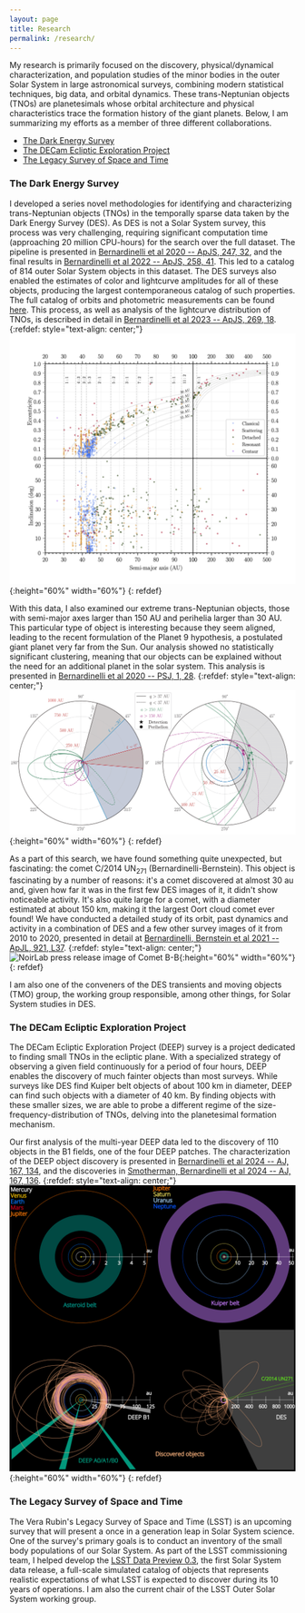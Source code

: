 ```yaml
---
layout: page
title: Research
permalink: /research/
---
```


My research is primarily focused on the discovery, physical/dynamical characterization, and population studies of the minor bodies in the outer Solar System in large astronomical surveys, combining modern statistical techniques, big data, and orbital dynamics. These trans-Neptunian objects (TNOs) are planetesimals whose orbital architecture and physical characteristics trace the formation history of the giant planets. Below, I am summarizing my efforts as a member of three different collaborations. 

- [The Dark Energy Survey](#the-dark-energy-survey)
- [The DECam Ecliptic Exploration Project](#the-decam-ecliptic-exploration-project)
- [The Legacy Survey of Space and Time](#the-legacy-survey-of-space-and-time)

### The Dark Energy Survey ###
I developed a series novel methodologies for identifying and characterizing trans-Neptunian objects (TNOs) in the temporally sparse data taken by the Dark Energy Survey (DES). As DES is not a Solar System survey, this process was very challenging, requiring significant computation time (approaching 20 million CPU-hours) for the search over the full dataset. The pipeline is presented in [Bernardinelli et al 2020 -- ApJS, 247, 32](https://iopscience.iop.org/article/10.3847/1538-4365/ab6bd8), and the final results in [Bernardinelli et al 2022 -- ApJS, 258, 41](https://ui.adsabs.harvard.edu/abs/2022ApJS..258...41B/abstract). This led to a catalog of 814 outer Solar System objects in this dataset. The DES surveys also enabled the estimates of color and lightcurve amplitudes for all of these objects, producing the largest contemporaneous catalog of such properties. The full catalog of orbits and photometric measurements can be found [here](https://github.com/bernardinelli/des_tno_catalog). This process, as well as analysis of the lightcurve distribution of TNOs, is described in detail in [Bernardinelli et al 2023 --  ApJS, 269, 18](https://iopscience.iop.org/article/10.3847/1538-4365/acf6bf).
{:refdef: style="text-align: center;"}
![813 Outer Solar System objects in the DES](/images/aei.png){:height="60%" width="60%"}
{: refdef}

With this data, I also examined our extreme trans-Neptunian objects, those with semi-major axes larger than 150 AU and perihelia larger than 30 AU. This particular type of object is interesting because they seem aligned, leading to the recent formulation of the Planet 9 hypothesis, a postulated giant planet very far from the Sun. Our analysis showed no statistically significant clustering, meaning that our objects can be explained without the need for an additional planet in the solar system. This analysis is presented in [Bernardinelli et al 2020 -- PSJ, 1, 28](https://iopscience.iop.org/article/10.3847/PSJ/ab9d80).
{:refdef: style="text-align: center;"}
![DES extreme TNOs](/images/etno.png){:height="60%" width="60%"}
{: refdef}


As a part of this search, we have found something quite unexpected, but fascinating: the comet C/2014 UN<sub>271</sub> (Bernardinelli-Bernstein). This object is fascinating by a number of reasons: it's a comet discovered at almost 30 au and, given how far it was in the first few DES images of it, it didn't show noticeable activity. It's also quite large for a comet, with a diameter estimated at about 150 km, making it the largest Oort cloud comet ever found! We have conducted a detailed study of its orbit, past dynamics and activity in a combination of DES and a few other survey images of it from 2010 to 2020, presented in detail at [Bernardinelli, Bernstein et al 2021 -- ApJL, 921, L37](https://iopscience.iop.org/article/10.3847/2041-8213/ac32d3). 
{:refdef: style="text-align: center;"}
![NoirLab press release image of Comet B-B](/images/cometbb.png){:height="60%" width="60%"}
{: refdef}

I am also one of the conveners of the DES transients and moving objects (TMO) group, the working group responsible, among other things, for Solar System studies in DES. 

### The DECam Ecliptic Exploration Project ###
The DECam Ecliptic Exploration Project (DEEP) survey is a project dedicated to finding small TNOs in the ecliptic plane. With a specialized strategy of observing a given field continuously for a period of four hours, DEEP enables the discovery of much fainter objects than most surveys. While surveys like DES find Kuiper belt objects of about 100 km in diameter, DEEP can find such objects with a diameter of 40 km. By finding objects with these smaller sizes, we are able to probe a different regime of the size-frequency-distribution of TNOs, delving into the planetesimal formation mechanism.

Our first analysis of the multi-year DEEP data led to the discovery of 110 objects in the B1 fields, one of the four DEEP patches. The characterization of the DEEP object discovery is presented in [Bernardinelli et al 2024 -- AJ, 167, 134](https://iopscience.iop.org/article/10.3847/1538-3881/ad1527), and the discoveries in [Smotherman, Bernardinelli et al 2024 -- AJ, 167, 136](https://iopscience.iop.org/article/10.3847/1538-3881/ad1524).
{:refdef: style="text-align: center;"}
![DEEP B1 TNOs](/images/deep.png){:height="60%" width="60%"}
{: refdef}

### The Legacy Survey of Space and Time ###
The Vera Rubin's Legacy Survey of Space and Time (LSST) is an upcoming survey that will present a once in a generation leap in Solar System science. One of the survey's primary goals is to conduct an inventory of the small body populations of our Solar System. As part of the LSST commissioning team, I helped develop the [LSST Data Preview 0.3](https://dp0-3.lsst.io/index.html), the first Solar System data release, a full-scale simulated catalog of objects that represents realistic expectations of what LSST is expected to discover during its 10 years of operations. I am also the current chair of the LSST Outer Solar System working group. 

